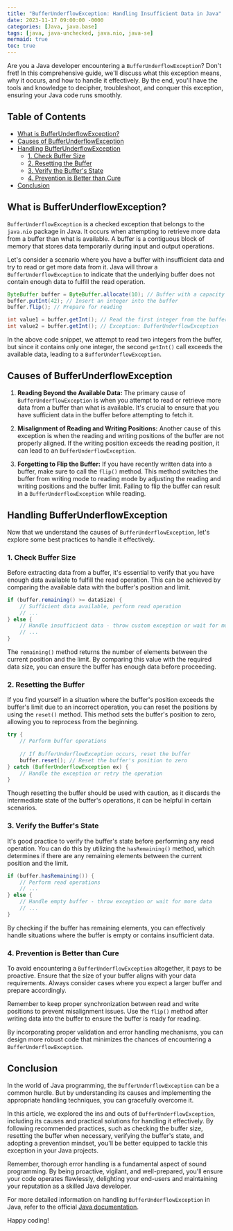 ```yaml
---
title: "BufferUnderflowException: Handling Insufficient Data in Java"
date: 2023-11-17 09:00:00 -0000
categories: [Java, java.base]
tags: [java, java-unchecked, java.nio, java-se]
mermaid: true
toc: true
---
```



Are you a Java developer encountering a `BufferUnderflowException`? Don't fret! In this comprehensive guide, we'll discuss what this exception means, why it occurs, and how to handle it effectively. By the end, you'll have the tools and knowledge to decipher, troubleshoot, and conquer this exception, ensuring your Java code runs smoothly.

## Table of Contents
- [What is BufferUnderflowException?](#what-is-bufferunderflowexception)
- [Causes of BufferUnderflowException](#causes-of-bufferunderflowexception)
- [Handling BufferUnderflowException](#handling-bufferunderflowexception)
  - [1. Check Buffer Size](#1-check-buffer-size)
  - [2. Resetting the Buffer](#2-resetting-the-buffer)
  - [3. Verify the Buffer's State](#3-verify-the-buffers-state)
  - [4. Prevention is Better than Cure](#4-prevention-is-better-than-cure)
- [Conclusion](#conclusion)

## What is BufferUnderflowException?

`BufferUnderflowException` is a checked exception that belongs to the `java.nio` package in Java. It occurs when attempting to retrieve more data from a buffer than what is available. A buffer is a contiguous block of memory that stores data temporarily during input and output operations.

Let's consider a scenario where you have a buffer with insufficient data and try to read or get more data from it. Java will throw a `BufferUnderflowException` to indicate that the underlying buffer does not contain enough data to fulfill the read operation.

```java
ByteBuffer buffer = ByteBuffer.allocate(10); // Buffer with a capacity of 10 bytes
buffer.putInt(42); // Insert an integer into the buffer
buffer.flip(); // Prepare for reading

int value1 = buffer.getInt(); // Read the first integer from the buffer
int value2 = buffer.getInt(); // Exception: BufferUnderflowException
```

In the above code snippet, we attempt to read two integers from the buffer, but since it contains only one integer, the second `getInt()` call exceeds the available data, leading to a `BufferUnderflowException`.

## Causes of BufferUnderflowException

1. **Reading Beyond the Available Data:** The primary cause of `BufferUnderflowException` is when you attempt to read or retrieve more data from a buffer than what is available. It's crucial to ensure that you have sufficient data in the buffer before attempting to fetch it.

2. **Misalignment of Reading and Writing Positions:** Another cause of this exception is when the reading and writing positions of the buffer are not properly aligned. If the writing position exceeds the reading position, it can lead to an `BufferUnderflowException`.

3. **Forgetting to Flip the Buffer:** If you have recently written data into a buffer, make sure to call the `flip()` method. This method switches the buffer from writing mode to reading mode by adjusting the reading and writing positions and the buffer limit. Failing to flip the buffer can result in a `BufferUnderflowException` while reading.

## Handling BufferUnderflowException

Now that we understand the causes of `BufferUnderflowException`, let's explore some best practices to handle it effectively.

### 1. Check Buffer Size
Before extracting data from a buffer, it's essential to verify that you have enough data available to fulfill the read operation. This can be achieved by comparing the available data with the buffer's position and limit.

```java
if (buffer.remaining() >= dataSize) {
    // Sufficient data available, perform read operation
    // ...
} else {
    // Handle insufficient data - throw custom exception or wait for more data
    // ...
}
```

The `remaining()` method returns the number of elements between the current position and the limit. By comparing this value with the required data size, you can ensure the buffer has enough data before proceeding.

### 2. Resetting the Buffer
If you find yourself in a situation where the buffer's position exceeds the buffer's limit due to an incorrect operation, you can reset the positions by using the `reset()` method. This method sets the buffer's position to zero, allowing you to reprocess from the beginning.

```java
try {
    // Perform buffer operations
    
    // If BufferUnderflowException occurs, reset the buffer
    buffer.reset(); // Reset the buffer's position to zero
} catch (BufferUnderflowException ex) {
    // Handle the exception or retry the operation
}
```

Though resetting the buffer should be used with caution, as it discards the intermediate state of the buffer's operations, it can be helpful in certain scenarios.

### 3. Verify the Buffer's State
It's good practice to verify the buffer's state before performing any read operation. You can do this by utilizing the `hasRemaining()` method, which determines if there are any remaining elements between the current position and the limit.

```java
if (buffer.hasRemaining()) {
    // Perform read operations
    // ...
} else {
    // Handle empty buffer - throw exception or wait for more data
    // ...
}
```

By checking if the buffer has remaining elements, you can effectively handle situations where the buffer is empty or contains insufficient data.

### 4. Prevention is Better than Cure
To avoid encountering a `BufferUnderflowException` altogether, it pays to be proactive. Ensure that the size of your buffer aligns with your data requirements. Always consider cases where you expect a larger buffer and prepare accordingly.

Remember to keep proper synchronization between read and write positions to prevent misalignment issues. Use the `flip()` method after writing data into the buffer to ensure the buffer is ready for reading.

By incorporating proper validation and error handling mechanisms, you can design more robust code that minimizes the chances of encountering a `BufferUnderflowException`.

## Conclusion

In the world of Java programming, the `BufferUnderflowException` can be a common hurdle. But by understanding its causes and implementing the appropriate handling techniques, you can gracefully overcome it.

In this article, we explored the ins and outs of `BufferUnderflowException`, including its causes and practical solutions for handling it effectively. By following recommended practices, such as checking the buffer size, resetting the buffer when necessary, verifying the buffer's state, and adopting a prevention mindset, you'll be better equipped to tackle this exception in your Java projects.

Remember, thorough error handling is a fundamental aspect of sound programming. By being proactive, vigilant, and well-prepared, you'll ensure your code operates flawlessly, delighting your end-users and maintaining your reputation as a skilled Java developer.

For more detailed information on handling `BufferUnderflowException` in Java, refer to the official [Java documentation](https://docs.oracle.com/en/java/javase/15/docs/api/java.base/java/nio/BufferUnderflowException.html).

Happy coding!